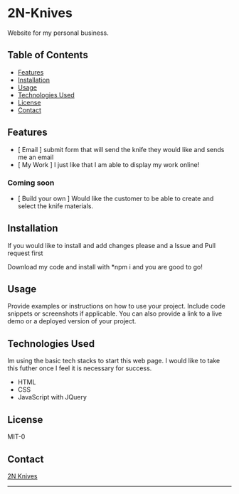# 2N-Knives

Website for my personal business.

## Table of Contents

- [Features](#features)
- [Installation](#installation)
- [Usage](#usage)
- [Technologies Used](#technologies-used)
- [License](#license)
- [Contact](#contact)

## Features

- [ Email ] submit form that will send the knife they would like and sends me an email
- [ My Work ] I just like that I am able to display my work online!

### Coming soon

- [ Build your own ] Would like the customer to be able to create and select the knife materials.

## Installation

If you would like to install and add changes please and a Issue and Pull request first <i class="fa-solid fa-thumbs-up"></i>

Download my code and install with *npm i and you are good to go!

## Usage

Provide examples or instructions on how to use your project. Include code snippets or screenshots if applicable. You can also provide a link to a live demo or a deployed version of your project.

## Technologies Used

Im using the basic tech stacks to start this web page. I would like to take this futher once I feel it is necessary for success.

- HTML
- CSS
- JavaScript with JQuery

## License

MIT-0

## Contact

<a href="https://www.instagram.com/2nknives" target="_blank">2N Knives</a>

---
